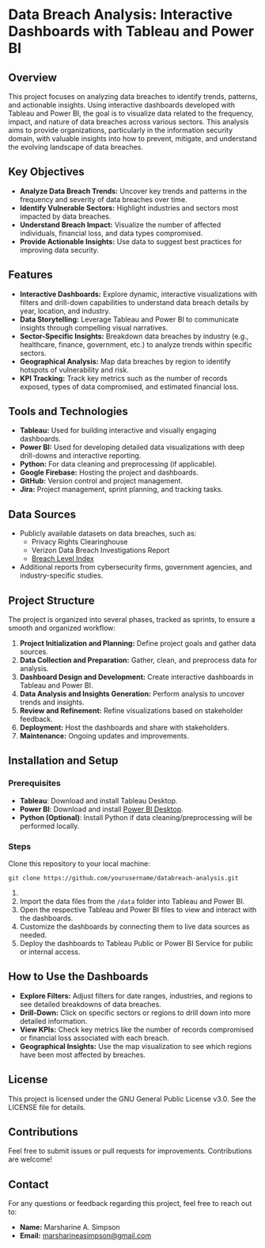 # **Data Breach Analysis: Interactive Dashboards with Tableau and Power BI**

## **Overview**

This project focuses on analyzing data breaches to identify trends, patterns, and actionable insights. Using interactive dashboards developed with Tableau and Power BI, the goal is to visualize data related to the frequency, impact, and nature of data breaches across various sectors. This analysis aims to provide organizations, particularly in the information security domain, with valuable insights into how to prevent, mitigate, and understand the evolving landscape of data breaches.

## **Key Objectives**

* **Analyze Data Breach Trends:** Uncover key trends and patterns in the frequency and severity of data breaches over time.  
* **Identify Vulnerable Sectors:** Highlight industries and sectors most impacted by data breaches.  
* **Understand Breach Impact:** Visualize the number of affected individuals, financial loss, and data types compromised.  
* **Provide Actionable Insights:** Use data to suggest best practices for improving data security.

## **Features**

* **Interactive Dashboards:** Explore dynamic, interactive visualizations with filters and drill-down capabilities to understand data breach details by year, location, and industry.  
* **Data Storytelling:** Leverage Tableau and Power BI to communicate insights through compelling visual narratives.  
* **Sector-Specific Insights:** Breakdown data breaches by industry (e.g., healthcare, finance, government, etc.) to analyze trends within specific sectors.  
* **Geographical Analysis:** Map data breaches by region to identify hotspots of vulnerability and risk.  
* **KPI Tracking:** Track key metrics such as the number of records exposed, types of data compromised, and estimated financial loss.

## **Tools and Technologies**

* **Tableau:** Used for building interactive and visually engaging dashboards.  
* **Power BI:** Used for developing detailed data visualizations with deep drill-downs and interactive reporting.  
* **Python:** For data cleaning and preprocessing (if applicable).  
* **Google Firebase:** Hosting the project and dashboards.  
* **GitHub:** Version control and project management.  
* **Jira:** Project management, sprint planning, and tracking tasks.

## **Data Sources**

* Publicly available datasets on data breaches, such as:  
  * Privacy Rights Clearinghouse  
  * Verizon Data Breach Investigations Report  
  * [Breach Level Index](https://breachlevelindex.com/)  
* Additional reports from cybersecurity firms, government agencies, and industry-specific studies.

## **Project Structure**

The project is organized into several phases, tracked as sprints, to ensure a smooth and organized workflow:

1. **Project Initialization and Planning:** Define project goals and gather data sources.  
2. **Data Collection and Preparation:** Gather, clean, and preprocess data for analysis.  
3. **Dashboard Design and Development:** Create interactive dashboards in Tableau and Power BI.  
4. **Data Analysis and Insights Generation:** Perform analysis to uncover trends and insights.  
5. **Review and Refinement:** Refine visualizations based on stakeholder feedback.  
6. **Deployment:** Host the dashboards and share with stakeholders.  
7. **Maintenance:** Ongoing updates and improvements.

## **Installation and Setup**

### **Prerequisites**

* **Tableau**: Download and install Tableau Desktop.  
* **Power BI**: Download and install [Power BI Desktop](https://powerbi.microsoft.com/desktop/).  
* **Python (Optional)**: Install Python if data cleaning/preprocessing will be performed locally.

### **Steps**

Clone this repository to your local machine:

`git clone https://github.com/yourusername/databreach-analysis.git`

1.   
2. Import the data files from the `/data` folder into Tableau and Power BI.  
3. Open the respective Tableau and Power BI files to view and interact with the dashboards.  
4. Customize the dashboards by connecting them to live data sources as needed.  
5. Deploy the dashboards to Tableau Public or Power BI Service for public or internal access.

## **How to Use the Dashboards**

* **Explore Filters:** Adjust filters for date ranges, industries, and regions to see detailed breakdowns of data breaches.  
* **Drill-Down:** Click on specific sectors or regions to drill down into more detailed information.  
* **View KPIs:** Check key metrics like the number of records compromised or financial loss associated with each breach.  
* **Geographical Insights:** Use the map visualization to see which regions have been most affected by breaches.

## **License**

This project is licensed under the GNU General Public License v3.0. See the LICENSE file for details.

## **Contributions**

Feel free to submit issues or pull requests for improvements. Contributions are welcome\!

## **Contact**

For any questions or feedback regarding this project, feel free to reach out to:

* **Name:** Marsharine A. Simpson  
* **Email:** marsharineasimpson@gmail.com


